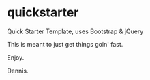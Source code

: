 quickstarter
============

Quick Starter Template, uses Bootstrap &amp; jQuery

This is meant to just get things goin' fast.

Enjoy.

Dennis.